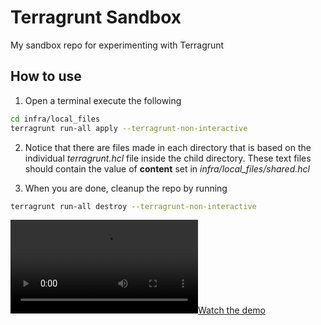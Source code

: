 # Terragrunt Sandbox
My sandbox repo for experimenting with Terragrunt


## How to use
1. Open a terminal execute the following

```bash
cd infra/local_files
terragrunt run-all apply --terragrunt-non-interactive
```

2. Notice that there are files made in each directory that is based on the individual _terragrunt.hcl_ file inside the child directory.
These text files should contain the value of __content__ set in _infra/local_files/shared.hcl_


3. When you are done, cleanup the repo by running
```bash
terragrunt run-all destroy --terragrunt-non-interactive
```


[![Watch the demo](./demo.mov)](./demo.mov)
